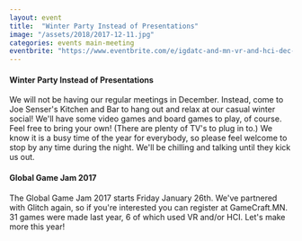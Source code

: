 ```yaml
---
layout: event
title:  "Winter Party Instead of Presentations"
image: "/assets/2018/2017-12-11.jpg"
categories: events main-meeting
eventbrite: "https://www.eventbrite.com/e/igdatc-and-mn-vr-and-hci-dec-2017-winter-social-at-joe-sensers-tickets-40103314092?aff=ebdsoporgprofile"
---
```


#### Winter Party Instead of Presentations

We will not be having our regular meetings in December. Instead, come to Joe Senser's Kitchen and Bar to hang out and relax at our casual winter social! We'll have some video games and board games to play, of course. Feel free to bring your own! (There are plenty of TV's to plug in to.) We know it is a busy time of the year for everybody, so please feel welcome to stop by any time during the night. We'll be chilling and talking until they kick us out.

#### Global Game Jam 2017

The Global Game Jam 2017 starts Friday January 26th. We've partnered with Glitch again, so if you're interested you can register at GameCraft.MN. 31 games were made last year, 6 of which used VR and/or HCI. Let's make more this year!


